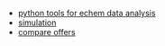 - <a href="https://github.com/meadem/chemax">python tools for echem data analysis</a>
- <a href="https://github.com/meadem/Z_sim">simulation</a>
- <a href="https://github.com/meadem/random">compare offers</a>
